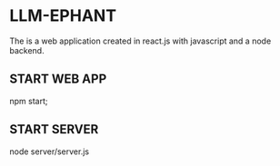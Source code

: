 # LLM-EPHANT

The is a web application created in react.js with javascript and a node backend.

## START WEB APP

npm start; 

## START SERVER

node server/server.js
